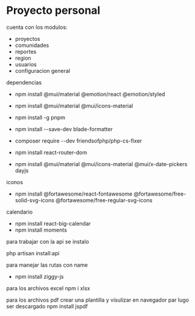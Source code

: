 # Proyecto personal

cuenta con los modulos:

-   proyectos
-   comunidades
-   reportes
-   region
-   usuarios
-   configuracion general

dependencias

-   npm install @mui/material @emotion/react @emotion/styled
-   npm install @mui/material @mui/icons-material

-   npm install -g pnpm
-   npm install --save-dev blade-formatter
-   composer require --dev friendsofphp/php-cs-fixer
-   npm install react-router-dom
-   npm install @mui/material @mui/icons-material @mui/x-date-pickers dayjs

iconos

-   npm install @fortawesome/react-fontawesome @fortawesome/free-solid-svg-icons @fortawesome/free-regular-svg-icons

calendario

-   npm install react-big-calendar
-   npm install moments

para trabajar con la api se instalo

php artisan install:api

para manejar las rutas con name 
- npm install ziggy-js

para los archivos excel 
npm i xlsx

para los archivos pdf crear una plantilla y visulizar en navegador par lugo ser descargado
npm install jspdf

